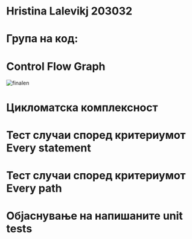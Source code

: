 # Hristina Lalevikj 203032

# Група на код:


# Control Flow Graph
![finalen](https://user-images.githubusercontent.com/102829851/171693538-dc450398-8fdd-4c4f-8d27-8cc15f48d4eb.png)


# Цикломатска комплексност


# Тест случаи според критериумот Every statement

# Тест случаи според критериумот Every path

# Објаснување на напишаните unit tests
